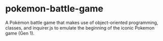 # pokemon-battle-game

A Pokémon battle game that makes use of object-oriented programming, classes, and inquirer.js to emulate the beginning of the iconic Pokemon game (Gen 1).
